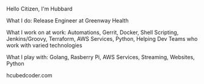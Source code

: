 Hello Citizen, I'm Hubbard

What I do:
Release Engineer at Greenway Health

What I work on at work: 
Automations, Gerrit, Docker, Shell Scripting, Jenkins/Groovy, Terraform, AWS Services, Python, Helping Dev Teams who work with varied technologies

What I play with:
Golang, Rasberry Pi, AWS Services, Streaming, Websites, Python

hcubedcoder.com




<!---
HubbardHarvey3/HubbardHarvey3 is a ✨ special ✨ repository because its `README.md` (this file) appears on your GitHub profile.
You can click the Preview link to take a look at your changes.
--->
